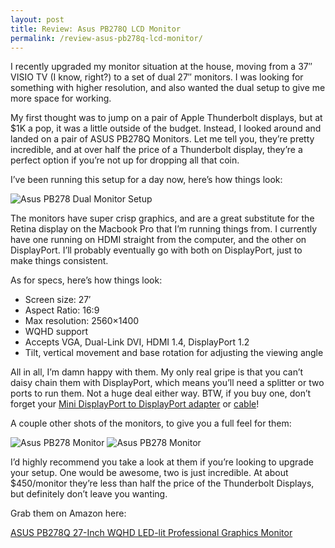 ```yaml
---
layout: post
title: Review: Asus PB278Q LCD Monitor
permalink: /review-asus-pb278q-lcd-monitor/
---
```


I recently upgraded my monitor situation at the house, moving from a 37″ VISIO TV (I know, right?) to a set of dual 27″ monitors. I was looking for something with higher resolution, and also wanted the dual setup to give me more space for working.

My first thought was to jump on a pair of Apple Thunderbolt displays, but at $1K a pop, it was a little outside of the budget. Instead, I looked around and landed on a pair of ASUS PB278Q Monitors. Let me tell you, they’re pretty incredible, and at over half the price of a Thunderbolt display, they’re a perfect option if you’re not up for dropping all that coin.

I’ve been running this setup for a day now, here’s how things look:

![Asus PB278 Dual Monitor Setup](https://dl.dropbox.com/s/oemuqdt7e88z12e/IMG_0044.JPG)

The monitors have super crisp graphics, and are a great substitute for the Retina display on the Macbook Pro that I’m running things from. I currently have one running on HDMI straight from the computer, and the other on DisplayPort. I’ll probably eventually go with both on DisplayPort, just to make things consistent.

As for specs, here’s how things look:

- Screen size: 27′
- Aspect Ratio: 16:9
- Max resolution: 2560×1400
- WQHD support
- Accepts VGA, Dual-Link DVI, HDMI 1.4, DisplayPort 1.2
- Tilt, vertical movement and base rotation for adjusting the viewing angle

All in all, I’m damn happy with them. My only real gripe is that you can’t daisy chain them with DisplayPort, which means you’ll need a splitter or two ports to run them. Not a huge deal either way. BTW, if you buy one, don’t forget your [Mini DisplayPort to DisplayPort adapter](http://www.amazon.com/gp/product/B00HNF0KF0/ref=as_li_tl?ie=UTF8&camp=1789&creative=390957&creativeASIN=B00HNF0KF0&linkCode=as2&tag=daondr-20&linkId=SPSYI55ES45PP6QW) or [cable](http://www.amazon.com/gp/product/B00C7RJQPY/ref=as_li_tl?ie=UTF8&camp=1789&creative=390957&creativeASIN=B00C7RJQPY&linkCode=as2&tag=daondr-20&linkId=42T3EEL5UVL4KSPJ)!

A couple other shots of the monitors, to give you a full feel for them:

![Asus PB278 Monitor](https://dl.dropbox.com/s/nm9s70arvb7ruvv/IMG_0045.JPG)
![Asus PB278 Monitor](https://dl.dropbox.com/s/njifwdnbirtbyh1/IMG_0046.JPG)

I’d highly recommend you take a look at them if you’re looking to upgrade your setup. One would be awesome, two is just incredible. At about $450/monitor they’re less than half the price of the Thunderbolt Displays, but definitely don’t leave you wanting.

Grab them on Amazon here:

[ASUS PB278Q 27-Inch WQHD LED-lit Professional Graphics Monitor](http://www.amazon.com/gp/product/B009C3M7H0/ref=as_li_tl?ie=UTF8&camp=1789&creative=390957&creativeASIN=B009C3M7H0&linkCode=as2&tag=daondr-20&linkId=YNZWQQUM35CCSBOV)
